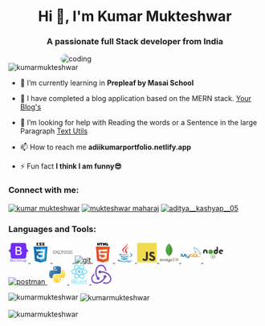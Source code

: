 <h1 align="center">Hi 👋, I'm Kumar Mukteshwar</h1>
<h3 align="center">A passionate full Stack developer from India</h3>

<!-- Centered GIF with rounded corners -->
<img align="right" alt="coding" width="400" style="border-radius: 20px;" src="https://imgs.search.brave.com/0ivDTX0GtTMgRrj077WbuyJQtlV1IngchhTFzAGLjTI/rs:fit:860:0:0:0/g:ce/aHR0cHM6Ly9tZWRp/YTIuZ2lwaHkuY29t/L21lZGlhL3YxLlky/bGtQVGM1TUdJM05q/RXhZVEptTm5SdE1u/cHBhM2xtYlhGbGRt/bHpjekIwYkdNeE56/RjJiMmh5TkhWNE9Y/cHhkbU14YlNabGNE/MTJNVjluYVdaelgz/TmxZWEpqYUNaamRE/MW4vcWdRVWdnQUMz/UGZ2Njg3cVBDLzIw/MC5naWY.gif">

<p align="left"> <img src="https://komarev.com/ghpvc/?username=kumarmukteshwar&label=Profile%20views&color=0e75b6&style=flat" alt="kumarmukteshwar" /> </p>

- 🌱 I’m currently learning in **Prepleaf by Masai School**

- 🔭 I have completed a blog application based on the MERN stack. [Your Blog's](https://addyourblognow.netlify.app/)

- 🤝 I’m looking for help with Reading the words or a Sentence in the large Paragraph [Text Utils](https://apnatextutils.netlify.app/)

- 📫 How to reach me **adiikumarportfolio.netlify.app**

- ⚡ Fun fact **I think I am funny😎**

<h3 align="left">Connect with me:</h3>
<p align="left">
<a href="https://linkedin.com/in/kumar mukteshwar" target="blank"><img align="center" src="https://raw.githubusercontent.com/rahuldkjain/github-profile-readme-generator/master/src/images/icons/Social/linked-in-alt.svg" alt="kumar mukteshwar" height="30" width="40" /></a>
<a href="https://fb.com/mukteshwar maharaj" target="blank"><img align="center" src="https://raw.githubusercontent.com/rahuldkjain/github-profile-readme-generator/master/src/images/icons/Social/facebook.svg" alt="mukteshwar maharaj" height="30" width="40" /></a>
<a href="https://instagram.com/aditya__kashyap__05" target="blank"><img align="center" src="https://raw.githubusercontent.com/rahuldkjain/github-profile-readme-generator/master/src/images/icons/Social/instagram.svg" alt="aditya__kashyap__05" height="30" width="40" /></a>
</p>

<h3 align="left">Languages and Tools:</h3>
<p align="left"> <a href="https://getbootstrap.com" target="_blank" rel="noreferrer"> <img src="https://raw.githubusercontent.com/devicons/devicon/master/icons/bootstrap/bootstrap-plain-wordmark.svg" alt="bootstrap" width="40" height="40"/> </a> <a href="https://www.w3schools.com/css/" target="_blank" rel="noreferrer"> <img src="https://raw.githubusercontent.com/devicons/devicon/master/icons/css3/css3-original-wordmark.svg" alt="css3" width="40" height="40"/> </a> <a href="https://expressjs.com" target="_blank" rel="noreferrer"> <img src="https://raw.githubusercontent.com/devicons/devicon/master/icons/express/express-original-wordmark.svg" alt="express" width="40" height="40"/> </a> <a href="https://git-scm.com/" target="_blank" rel="noreferrer"> <img src="https://www.vectorlogo.zone/logos/git-scm/git-scm-icon.svg" alt="git" width="40" height="40"/> </a> <a href="https://www.w3.org/html/" target="_blank" rel="noreferrer"> <img src="https://raw.githubusercontent.com/devicons/devicon/master/icons/html5/html5-original-wordmark.svg" alt="html5" width="40" height="40"/> </a> <a href="https://www.java.com" target="_blank" rel="noreferrer"> <img src="https://raw.githubusercontent.com/devicons/devicon/master/icons/java/java-original.svg" alt="java" width="40" height="40"/> </a> <a href="https://developer.mozilla.org/en-US/docs/Web/JavaScript" target="_blank" rel="noreferrer"> <img src="https://raw.githubusercontent.com/devicons/devicon/master/icons/javascript/javascript-original.svg" alt="javascript" width="40" height="40"/> </a> <a href="https://www.mongodb.com/" target="_blank" rel="noreferrer"> <img src="https://raw.githubusercontent.com/devicons/devicon/master/icons/mongodb/mongodb-original-wordmark.svg" alt="mongodb" width="40" height="40"/> </a> <a href="https://www.mysql.com/" target="_blank" rel="noreferrer"> <img src="https://raw.githubusercontent.com/devicons/devicon/master/icons/mysql/mysql-original-wordmark.svg" alt="mysql" width="40" height="40"/> </a> <a href="https://nodejs.org" target="_blank" rel="noreferrer"> <img src="https://raw.githubusercontent.com/devicons/devicon/master/icons/nodejs/nodejs-original-wordmark.svg" alt="nodejs" width="40" height="40"/> </a> <a href="https://postman.com" target="_blank" rel="noreferrer"> <img src="https://www.vectorlogo.zone/logos/getpostman/getpostman-icon.svg" alt="postman" width="40" height="40"/> </a> <a href="https://www.python.org" target="_blank" rel="noreferrer"> <img src="https://raw.githubusercontent.com/devicons/devicon/master/icons/python/python-original.svg" alt="python" width="40" height="40"/> </a> <a href="https://reactjs.org/" target="_blank" rel="noreferrer"> <img src="https://raw.githubusercontent.com/devicons/devicon/master/icons/react/react-original-wordmark.svg" alt="react" width="40" height="40"/> </a> <a href="https://redux.js.org" target="_blank" rel="noreferrer"> <img src="https://raw.githubusercontent.com/devicons/devicon/master/icons/redux/redux-original.svg" alt="redux" width="40" height="40"/> </a> </p>

<p><img align="left" src="https://github-readme-stats.vercel.app/api/top-langs?username=kumarmukteshwar&show_icons=true&locale=en&layout=compact" alt="kumarmukteshwar" /></p>

<p>&nbsp;<img align="center" src="https://github-readme-stats.vercel.app/api?username=kumarmukteshwar&show_icons=true&locale=en" alt="kumarmukteshwar" /></p>

<p><img align="center" src="https://github-readme-streak-stats.herokuapp.com/?user=kumarmukteshwar&" alt="kumarmukteshwar" /></p>
